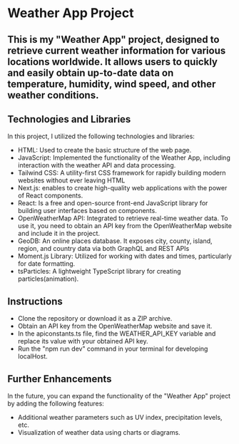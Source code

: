 # Weather App Project

## This is my "Weather App" project, designed to retrieve current weather information for various locations worldwide. It allows users to quickly and easily obtain up-to-date data on temperature, humidity, wind speed, and other weather conditions.

## Technologies and Libraries

In this project, I utilized the following technologies and libraries:

-   HTML: Used to create the basic structure of the web page.
-   JavaScript: Implemented the functionality of the Weather App, including interaction with the weather API and data processing.
-   Tailwind CSS: A utility-first CSS framework for rapidly building modern websites without ever leaving HTML
-   Next.js: enables to create high-quality web applications with the power of React components.
-   React: Is a free and open-source front-end JavaScript library for building user interfaces based on components.
-   OpenWeatherMap API: Integrated to retrieve real-time weather data. To use it, you need to obtain an API key from the OpenWeatherMap website and include it in the project.
-   GeoDB: An online places database. It exposes city, county, island, region, and country data via both GraphQL and REST APIs
-   Moment.js Library: Utilized for working with dates and times, particularly for date formatting.
-   tsParticles: A lightweight TypeScript library for creating particles(animation).

## Instructions

-   Clone the repository or download it as a ZIP archive.
-   Obtain an API key from the OpenWeatherMap website and save it.
-   In the apiconstants.ts file, find the WEATHER_API_KEY variable and replace its value with your obtained API key.
-   Run the "npm run dev" command in your terminal for developing localHost.

## Further Enhancements

In the future, you can expand the functionality of the "Weather App" project by adding the following features:

-   Additional weather parameters such as UV index, precipitation levels, etc.
-   Visualization of weather data using charts or diagrams.
